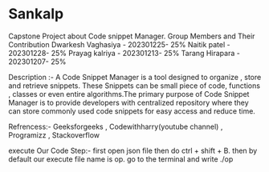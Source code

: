 # Sankalp
Capstone Project about Code snippet Manager.
Group Members and Their Contribution
Dwarkesh Vaghasiya -  202301225-   25%
Naitik patel       -  202301228-   25%
Prayag kalriya     -  202301213-   25%
Tarang Hirapara    -  202301207-   25%

Description :- A Code Snippet Manager is a tool designed to organize , store and retrieve snippets. These Snippets can be small piece of code, functions , classes or even entire algorithms.The primary purpose of Code Snippet Manager is to provide developers with centralized repository where they can store commonly used code snippets for easy access and reduce time.

Refrencess:-
Geeksforgeeks , 
Codewithharry(youtube channel) , 
Programizz , 
Stackoverflow


execute Our Code Step:-
first open json file then do ctrl + shift + B. then by default our execute file name is op. go to the terminal and write ./op

